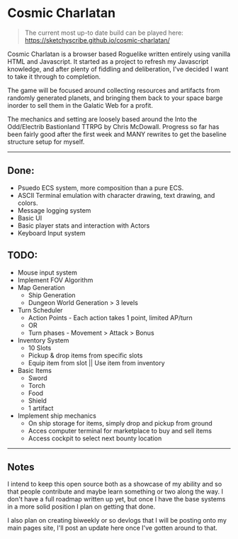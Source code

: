 # Cosmic Charlatan

> The current most up-to date build can be played here: https://sketchyscribe.github.io/cosmic-charlatan/

Cosmic Charlatan is a browser based Roguelike written entirely using vanilla HTML and Javascript. It started as a project to refresh my Javascript knowledge, and after plenty of fiddling and deliberation, I've decided I want to take it through to completion.

The game will be focused around collecting resources and artifacts from randomly generated planets, and bringing them back to your space barge inorder to sell them in the Galatic Web for a profit.

The mechanics and setting are loosely based around the Into the Odd/Electrib Bastionland TTRPG by Chris McDowall. Progress so far has been fairly good after the first week and MANY rewrites to get the baseline structure setup for myself.

---

## Done:
* Psuedo ECS system, more composition than a pure ECS.
* ASCII Terminal emulation with character drawing, text drawing,  and colors.
* Message logging system
* Basic UI
* Basic player stats and interaction with Actors
* Keyboard Input system

## TODO:
* Mouse input system
* Implement FOV Algorithm
* Map Generation
     * Ship Generation
     * Dungeon World Generation > 3 levels
* Turn Scheduler
     * Action Points - Each action takes 1 point, limited AP/turn
     * OR
     * Turn phases - Movement > Attack > Bonus 
* Inventory System
     * 10 Slots
     * Pickup & drop items from specific slots
     * Equip item from slot || Use item from inventory
* Basic Items
     * Sword
     * Torch
     * Food
     * Shield
     * 1 artifact
* Implement ship mechanics
     * On ship storage for items, simply drop and pickup from ground
     * Acces computer terminal for marketplace to buy and sell items
     * Access cockpit to select next bounty location
---

## Notes
I intend to keep this open source both as a showcase of my ability and so that people contribute and maybe learn something or two along the way. I don't have a full roadmap written up yet, but once I have the base systems in a more solid position I plan on getting that done.

I also plan on creating biweekly or so devlogs that I will be posting onto my main pages site, I'll post an update here once I've gotten around to that.
